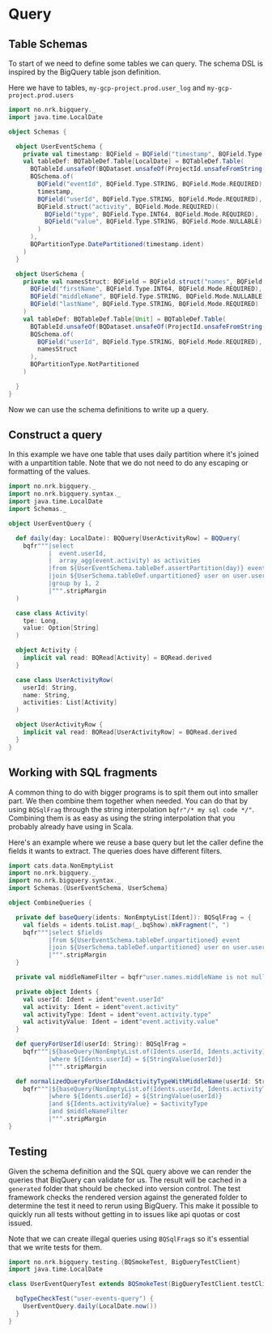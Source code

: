 # Query

## Table Schemas

To start of we need to define some tables we can query. The schema DSL is inspired by the BigQuery table json definition.

Here we have to tables, `my-gcp-project.prod.user_log` and `my-gcp-project.prod.users`

```scala mdoc
import no.nrk.bigquery._
import java.time.LocalDate

object Schemas {

  object UserEventSchema {
    private val timestamp: BQField = BQField("timestamp", BQField.Type.TIMESTAMP, BQField.Mode.REQUIRED)
    val tableDef: BQTableDef.Table[LocalDate] = BQTableDef.Table(
      BQTableId.unsafeOf(BQDataset.unsafeOf(ProjectId.unsafeFromString("my-gcp-project"), "prod", Some(LocationId.EU)).toRef, "user_log"),
      BQSchema.of(
        BQField("eventId", BQField.Type.STRING, BQField.Mode.REQUIRED),
        timestamp,
        BQField("userId", BQField.Type.STRING, BQField.Mode.REQUIRED),
        BQField.struct("activity", BQField.Mode.REQUIRED)(
          BQField("type", BQField.Type.INT64, BQField.Mode.REQUIRED),
          BQField("value", BQField.Type.STRING, BQField.Mode.NULLABLE)
        )
      ),
      BQPartitionType.DatePartitioned(timestamp.ident)
    )
  }

  object UserSchema {
    private val namesStruct: BQField = BQField.struct("names", BQField.Mode.REQUIRED)(
      BQField("firstName", BQField.Type.INT64, BQField.Mode.REQUIRED),
      BQField("middleName", BQField.Type.STRING, BQField.Mode.NULLABLE),
      BQField("lastName", BQField.Type.STRING, BQField.Mode.REQUIRED)
    )
    val tableDef: BQTableDef.Table[Unit] = BQTableDef.Table(
      BQTableId.unsafeOf(BQDataset.unsafeOf(ProjectId.unsafeFromString("my-gcp-project"), "prod").withLocation(LocationId.EU).toRef, "users"),
      BQSchema.of(
        BQField("userId", BQField.Type.STRING, BQField.Mode.REQUIRED),
        namesStruct
      ),
      BQPartitionType.NotPartitioned
    )

  }
}
```

Now we can use the schema definitions to write up a query.

## Construct a query

In this example we have one table that uses daily partition where it's joined with a unpartition table. Note that
we do not need to do any escaping or formatting of the values. 

```scala mdoc
import no.nrk.bigquery._
import no.nrk.bigquery.syntax._
import java.time.LocalDate
import Schemas._

object UserEventQuery {

  def daily(day: LocalDate): BQQuery[UserActivityRow] = BQQuery(
    bqfr"""|select
           |  event.userId,
           |  array_agg(event.activity) as activities
           |from ${UserEventSchema.tableDef.assertPartition(day)} event
           |join ${UserSchema.tableDef.unpartitioned} user on user.userId = event.userId
           |group by 1, 2
           |""".stripMargin
  )

  case class Activity(
    tpe: Long,
    value: Option[String]
  )

  object Activity {
    implicit val read: BQRead[Activity] = BQRead.derived
  }

  case class UserActivityRow(
    userId: String,
    name: String,
    activities: List[Activity]
  )

  object UserActivityRow {
    implicit val read: BQRead[UserActivityRow] = BQRead.derived
  }
}
```

## Working with SQL fragments

A common thing to do with bigger programs is to spit them out into smaller part. We then combine them together when needed.
You can do that by using `BQSqlFrag` through the string interpolation `bqfr"/* my sql code */"`. Combining them is as easy as
using the string interpolation that you probably already have using in Scala.

Here's an example where we reuse a base query but let the caller define the fields it wants to extract. The queries does
have different filters.

```scala mdoc
import cats.data.NonEmptyList
import no.nrk.bigquery._
import no.nrk.bigquery.syntax._
import Schemas.{UserEventSchema, UserSchema}

object CombineQueries {

  private def baseQuery(idents: NonEmptyList[Ident]): BQSqlFrag = {
    val fields = idents.toList.map(_.bqShow).mkFragment(", ")
    bqfr"""|select $fields
           |from ${UserEventSchema.tableDef.unpartitioned} event
           |join ${UserSchema.tableDef.unpartitioned} user on user.userId = event.userId
           |""".stripMargin
  }

  private val middleNameFilter = bqfr"user.names.middleName is not null"

  private object Idents {
    val userId: Ident = ident"event.userId"
    val activity: Ident = ident"event.activity"
    val activityType: Ident = ident"event.activity.type"
    val activityValue: Ident = ident"event.activity.value"
  }

  def queryForUserId(userId: String): BQSqlFrag =
    bqfr"""|${baseQuery(NonEmptyList.of(Idents.userId, Idents.activity))}
           |where ${Idents.userId} = ${StringValue(userId)}
           |""".stripMargin

  def normalizedQueryForUserIdAndActivityTypeWithMiddleName(userId: String, activityType: Long): BQSqlFrag =
    bqfr"""|${baseQuery(NonEmptyList.of(Idents.userId, Idents.activityType, Idents.activityValue))}
           |where ${Idents.userId} = ${StringValue(userId)}
           |and ${Idents.activityValue} = $activityType
           |and $middleNameFilter
           |""".stripMargin
}
```

## Testing

Given the schema definition and the SQL query above we can render the queries that BiqQuery can validate for us. The result
will be cached in a `generated` folder that should be checked into version control. The test framework checks the rendered
version against the generated folder to determine the test it need to rerun using BigQuery. This make it possible to quickly
run all tests without getting in to issues like api quotas or cost issued.

Note that we can create illegal queries using `BQSqlFrag`s so it's essential that we write tests for them.

```scala
import no.nrk.bigquery.testing.{BQSmokeTest, BigQueryTestClient}
import java.time.LocalDate

class UserEventQueryTest extends BQSmokeTest(BigQueryTestClient.testClient) {

  bqTypeCheckTest("user-events-query") {
    UserEventQuery.daily(LocalDate.now())
  }
}
```